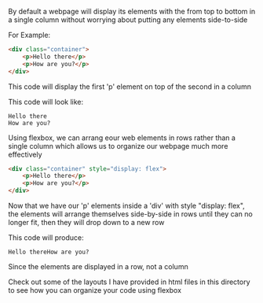 By default a webpage will display its elements with the from top to bottom in a single column without worrying about putting any elements side-to-side

For Example:

```HTML
<div class="container">
    <p>Hello there</p>
    <p>How are you?</p>
</div>
```

This code will display the first 'p' element on top of the second in a column

This code will look like:

```
Hello there
How are you?
```

Using flexbox, we can arrang eour web elements in rows rather than a single column which allows us to organize our webpage much more effectively

```HTML
<div class="container" style="display: flex">
    <p>Hello there</p>
    <p>How are you?</p>
</div>
```

Now that we have our 'p' elements inside a 'div' with style "display: flex", the elements will arrange themselves side-by-side in rows until they can no longer fit, then they will drop down to a new row

This code will produce:

```
Hello thereHow are you?
```

Since the elements are displayed in a row, not a column

Check out some of the layouts I have provided in html files in this directory to see how you can organize your code using flexbox
